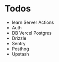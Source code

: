 # Todos

- learn Server Actions
- Auth
- DB Vercel Postgres
- Drizzle
- Sentry
- Posthog
- Upstash



